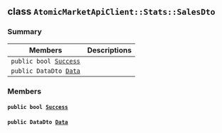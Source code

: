 ## class `AtomicMarketApiClient::Stats::SalesDto` 

### Summary

 Members                        | Descriptions                                
--------------------------------|---------------------------------------------
`public bool `[`Success`](#class_atomic_market_api_client_1_1_stats_1_1_sales_dto_1a506fb037fbb6bfe8f254c021a2c3cfac) | 
`public DataDto `[`Data`](#class_atomic_market_api_client_1_1_stats_1_1_sales_dto_1a65c0779654774581967081cf3136bd84) | 

### Members

#### `public bool `[`Success`](#class_atomic_market_api_client_1_1_stats_1_1_sales_dto_1a506fb037fbb6bfe8f254c021a2c3cfac) 

#### `public DataDto `[`Data`](#class_atomic_market_api_client_1_1_stats_1_1_sales_dto_1a65c0779654774581967081cf3136bd84) 

